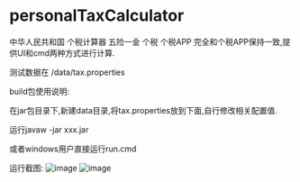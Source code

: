 # personalTaxCalculator
中华人民共和国 个税计算器 五险一金  个税 个税APP
完全和个税APP保持一致,提供UI和cmd两种方式进行计算.

测试数据在 /data/tax.properties

build包使用说明:

在jar包目录下,新建data目录,将tax.properties放到下面,自行修改相关配置值.

运行javaw -jar xxx.jar 

或者windows用户直接运行run.cmd

运行截图:
![image](https://github.com/zjx-io/personalTaxCalculator/assets/24452889/ce349bb4-a026-4ac7-86d8-b827168a6057)
![image](https://github.com/zjx-io/personalTaxCalculator/assets/24452889/2c4265e5-29a9-4cac-a984-09f12318e1a4)
